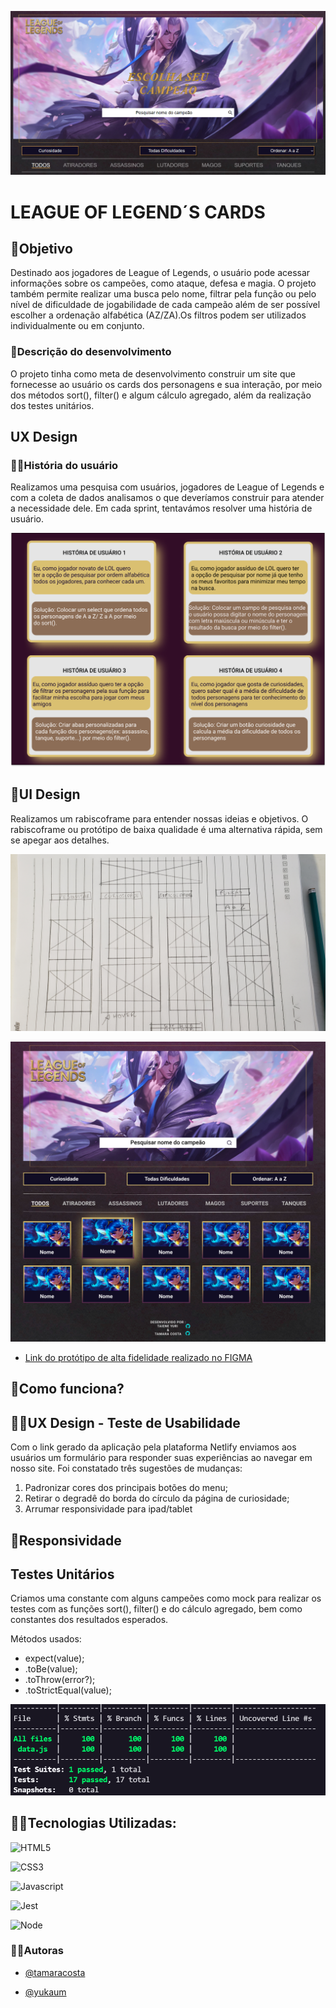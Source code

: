 ![Capa do Projeto](src/img/banner.png?raw=true)

<!-- ![foto](https://raw.githubusercontent.com/tamaracosta/SAP006-data-lovers/main/src/img/BACKGROUNDSATURADO.png) -->

# LEAGUE OF LEGEND´S CARDS

## 🎯Objetivo
Destinado aos jogadores de League of Legends, o usuário pode acessar informações sobre os campeões, como ataque, defesa e magia. O projeto também permite realizar uma busca pelo nome, filtrar pela função ou pelo nível de dificuldade de jogabilidade de cada campeão além de ser possível escolher a ordenação alfabética (AZ/ZA).Os filtros podem ser utilizados individualmente ou em conjunto.

### 📝Descrição do desenvolvimento
O projeto tinha como meta de desenvolvimento construir um site que fornecesse ao usuário os cards dos personagens e sua interação, por meio dos métodos sort(), filter() e algum cálculo agregado, além da realização dos testes unitários.
  
                                                                                            
## UX Design

### 👩🧑História do usuário
Realizamos uma pesquisa com usuários, jogadores de League of Legends e com a coleta de dados analisamos o que deveríamos construir para atender a necessidade dele. Em cada sprint, tentavámos resolver uma história de usuário.

![Capa do Projeto](src/img/historia-usuario.png?raw=true)



## 🎨UI Design
Realizamos um rabiscoframe para entender nossas ideias e objetivos. O rabiscoframe ou protótipo de baixa qualidade é uma alternativa rápida, sem se apegar aos detalhes.

![Rabiscoframe](src/img/rabiscoframe.jpg?raw=true)

![Protótipo Alta Fidelidade](src/img/alta-fidelidade.png?raw=true)

- [Link do protótipo de alta fidelidade realizado no FIGMA](https://www.figma.com/file/uaAgYCNPnPHBC67PdeN7Lh/LOL?node-id=124%3A104)


## 🧐Como funciona?



## 👩‍💻UX Design - Teste de Usabilidade
Com o link gerado da aplicação pela plataforma Netlify enviamos aos usuários um formulário para responder suas experiências ao navegar em nosso site. Foi constatado três sugestões de mudanças:
1) Padronizar cores dos principais botões do menu;
2) Retirar o degradê do borda do círculo da página de curiosidade;
3) Arrumar responsividade para ipad/tablet


## 📱Responsividade


## Testes Unitários
Criamos uma constante com alguns campeões como mock para realizar os testes com as funções sort(), filter() e do cálculo agregado, bem como constantes dos resultados esperados.

Métodos usados: 
- expect(value);
- .toBe(value);
- .toThrow(error?);
- .toStrictEqual(value);

![Testes unitários](src/img/testes-unitarios.png?raw=true)


## 👨‍💻Tecnologias Utilizadas:
![HTML5](https://img.shields.io/badge/HTML5-E34F26?style=for-the-badge&logo=html5&logoColor=white)

![CSS3](https://img.shields.io/badge/CSS3-1572B6?style=for-the-badge&logo=css3&logoColor=white)

![Javascript](https://img.shields.io/badge/JavaScript-F7DF1E?style=for-the-badge&logo=javascript&logoColor=black)

![Jest](https://img.shields.io/badge/Jest-C21325?style=for-the-badge&logo=jest&logoColor=white)

![Node](https://img.shields.io/badge/Node.js-339933?style=for-the-badge&logo=nodedotjs&logoColor=white)


### 👩‍🔧Autoras
- [@tamaracosta](https://www.github.com/tamaracosta) 

- [@yukaum](https://github.com/yukaum) 


